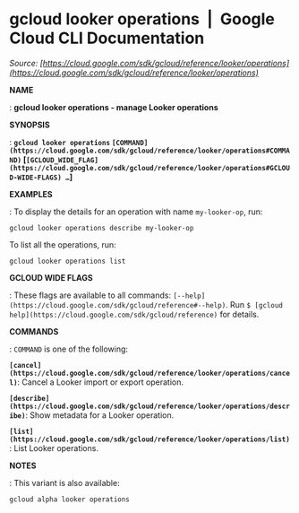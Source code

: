 # gcloud looker operations  |  Google Cloud CLI Documentation

*Source: [https://cloud.google.com/sdk/gcloud/reference/looker/operations](https://cloud.google.com/sdk/gcloud/reference/looker/operations)*

**NAME**

: **gcloud looker operations - manage Looker operations**

**SYNOPSIS**

: **`gcloud looker operations` `[COMMAND](https://cloud.google.com/sdk/gcloud/reference/looker/operations#COMMAND)` [`[GCLOUD_WIDE_FLAG](https://cloud.google.com/sdk/gcloud/reference/looker/operations#GCLOUD-WIDE-FLAGS) …`]**

**EXAMPLES**

: To display the details for an operation with name `my-looker-op`,
run:

```
gcloud looker operations describe my-looker-op
```

To list all the operations, run:

```
gcloud looker operations list
```

**GCLOUD WIDE FLAGS**

: These flags are available to all commands: `[--help](https://cloud.google.com/sdk/gcloud/reference#--help)`.
Run `$ [gcloud help](https://cloud.google.com/sdk/gcloud/reference)` for details.

**COMMANDS**

: ``COMMAND`` is one of the following:

**`[cancel](https://cloud.google.com/sdk/gcloud/reference/looker/operations/cancel)`**:
Cancel a Looker import or export operation.

**`[describe](https://cloud.google.com/sdk/gcloud/reference/looker/operations/describe)`**:
Show metadata for a Looker operation.

**`[list](https://cloud.google.com/sdk/gcloud/reference/looker/operations/list)`**:
List Looker operations.

**NOTES**

: This variant is also available:

```
gcloud alpha looker operations
```